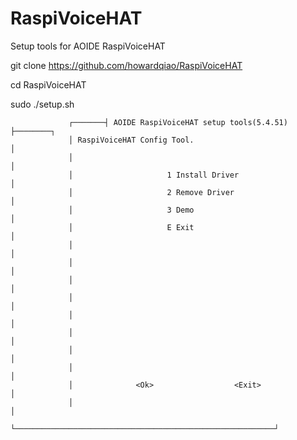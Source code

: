 # RaspiVoiceHAT
Setup tools for AOIDE RaspiVoiceHAT

git clone https://github.com/howardqiao/RaspiVoiceHAT

cd RaspiVoiceHAT

sudo ./setup.sh

                 ┌───────┤ AOIDE RaspiVoiceHAT setup tools(5.4.51) ├────────┐
                 │ RaspiVoiceHAT Config Tool.                               │
                 │                                                          │
                 │                     1 Install Driver                     │
                 │                     2 Remove Driver                      │
                 │                     3 Demo                               │
                 │                     E Exit                               │
                 │                                                          │
                 │                                                          │
                 │                                                          │
                 │                                                          │
                 │                                                          │
                 │                                                          │
                 │                                                          │
                 │                                                          │
                 │              <Ok>                  <Exit>                │
                 │                                                          │
                 └──────────────────────────────────────────────────────────┘

